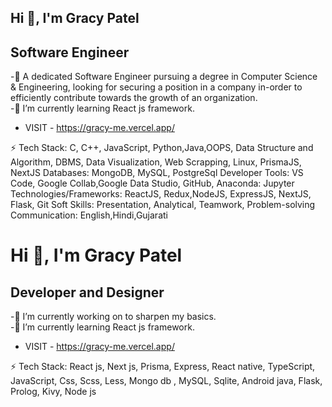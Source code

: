 
## Hi 👋, I'm Gracy Patel 
## Software Engineer

-🔭 A dedicated Software Engineer pursuing a degree in Computer Science & Engineering, looking for securing a
position in a company in-order to efficiently contribute towards the growth of an organization. <br/>
-🌱 I’m currently learning React js framework.
- VISIT - https://gracy-me.vercel.app/


 ⚡  Tech Stack: C, C++, JavaScript, Python,Java,OOPS, Data Structure and Algorithm, DBMS, Data
Visualization, Web Scrapping, Linux, PrismaJS, NextJS
Databases: MongoDB, MySQL, PostgreSql
Developer Tools: VS Code, Google Collab,Google Data Studio, GitHub, Anaconda: Jupyter
Technologies/Frameworks: ReactJS, Redux,NodeJS, ExpressJS, NextJS, Flask, Git
Soft Skills: Presentation, Analytical, Teamwork, Problem-solving
Communication: English,Hindi,Gujarati 

# Hi 👋, I'm Gracy Patel 
## Developer and Designer

-🔭 I’m currently working on to sharpen my basics. <br/>
-🌱 I’m currently learning React js framework.
- VISIT - https://gracy-me.vercel.app/

<!--
**gracyspatel/gracyspatel** is a ✨ _special_ ✨ repository because its `README.md` (this file) appears on your GitHub profile.

Here are some ideas to get you started:

- 🔭 I’m currently working on to sharpen by basics.
- 🌱 I’m currently learning React js framework.
- 👯 I’m looking to collaborate on ...
- 🤔 I’m looking for help with ...
- 💬 Ask me about ...
- 📫 How to reach me: ...
- 😄 Pronouns: ...
- ⚡ Fun fact: ...
-->

 ⚡  Tech Stack: React js, Next js, Prisma, Express, React native, TypeScript, JavaScript, Css, Scss, Less, Mongo db , MySQL, Sqlite, Android java, Flask, Prolog, Kivy, Node js 
